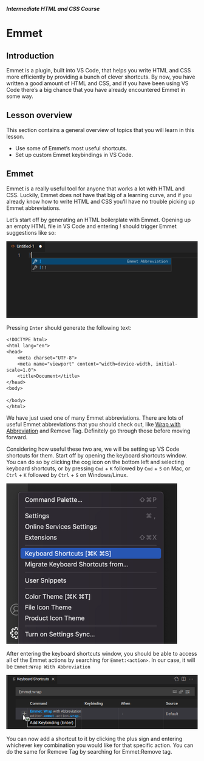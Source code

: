 _**Intermediate HTML and CSS Course**_

# Emmet

## Introduction

Emmet is a plugin, built into VS Code, that helps you write HTML and CSS more efficiently by providing a bunch of clever shortcuts. By now, you have written a good amount of HTML and CSS, and if you have been using VS Code there’s a big chance that you have already encountered Emmet in some way.

## Lesson overview

This section contains a general overview of topics that you will learn in this lesson.

- Use some of Emmet’s most useful shortcuts.
- Set up custom Emmet keybindings in VS Code.

## Emmet

Emmet is a really useful tool for anyone that works a lot with HTML and CSS. Luckily, Emmet does not have that big of a learning curve, and if you already know how to write HTML and CSS you’ll have no trouble picking up Emmet abbreviations.

Let’s start off by generating an HTML boilerplate with Emmet. Opening up an empty HTML file in VS Code and entering ! should trigger Emmet suggestions like so:

![](./../assets/img/emmet-1.png)

Pressing `Enter` should generate the following text:
```
<!DOCTYPE html>
<html lang="en">
<head>
    <meta charset="UTF-8">
    <meta name="viewport" content="width=device-width, initial-scale=1.0">
    <title>Document</title>
</head>
<body>
    
</body>
</html>
```
We have just used one of many Emmet abbreviations. There are lots of useful Emmet abbreviations that you should check out, like [Wrap with Abbreviation](https://docs.emmet.io/actions/wrap-with-abbreviation/) and Remove Tag. Definitely go through those before moving forward.

Considering how useful these two are, we will be setting up VS Code shortcuts for them. Start off by opening the keyboard shortcuts window. You can do so by clicking the cog icon on the bottom left and selecting keyboard shortcuts, or by pressing `Cmd` + `K` followed by `Cmd` + `S` on Mac, or `Ctrl` + `K` followed by `Ctrl` + `S` on Windows/Linux.

![](./../assets/img/emmet-2.png)

After entering the keyboard shortcuts window, you should be able to access all of the Emmet actions by searching for `Emmet:<action>`. In our case, it will be `Emmet:Wrap With Abbreviation`

![](./../assets/img/emmet-3.png)

You can now add a shortcut to it by clicking the plus sign and entering whichever key combination you would like for that specific action. You can do the same for Remove Tag by searching for Emmet:Remove tag.